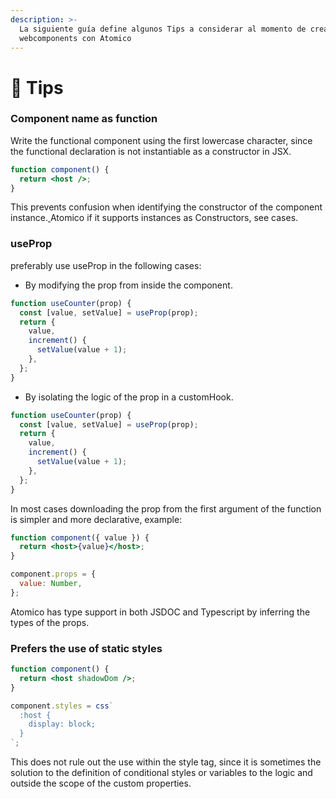 ```yaml
---
description: >-
  La siguiente guía define algunos Tips a considerar al momento de crear
  webcomponents con Atomico
---
```


# 🎯 Tips

### Component name as function

Write the functional component using the first lowercase character, since the functional declaration is not instantiable as a constructor in JSX.

```jsx
function component() {
  return <host />;
}
```

This prevents confusion when identifying the constructor of the component instance.[ ](https://atomico.gitbook.io/doc/v/espanol/api/virtualdom/avanzado#constructor-con-custom-element)Atomico if it supports instances as Constructors, see cases.​

### useProp <a href="useprop" id="useprop"></a>

preferably use useProp in the following cases:

* By modifying the prop from inside the component.

```jsx
function useCounter(prop) {
  const [value, setValue] = useProp(prop);
  return {
    value,
    increment() {
      setValue(value + 1);
    },
  };
}
```

* By isolating the logic of the prop in a customHook.

```jsx
function useCounter(prop) {
  const [value, setValue] = useProp(prop);
  return {
    value,
    increment() {
      setValue(value + 1);
    },
  };
}
```

&#x20;In most cases downloading the prop from the first argument of the function is simpler and more declarative, example:

```jsx
function component({ value }) {
  return <host>{value}</host>;
}

component.props = {
  value: Number,
};
```

Atomico has type support in both JSDOC and Typescript by inferring the types of the props.​

### Prefers the use of static styles

```jsx
function component() {
  return <host shadowDom />;
}

component.styles = css`
  :host {
    display: block;
  }
`;
```

This does not rule out the use within the style tag, since it is sometimes the solution to the definition of conditional styles or variables to the logic and outside the scope of the custom properties.
